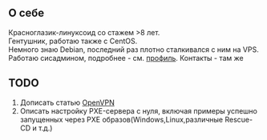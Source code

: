 ## О себе

Красноглазик-линуксоид со стажем \>8 лет.  
Гентушник, работаю также с CentOS.  
Немного знаю Debian, последний раз плотно сталкивался с ним на VPS.  
Работаю сисадмином, подробнее - см.
[профиль](http://www.linux.org.ru/people/Pinkbyte/profile).
Контакты - там же

## TODO

1.  Дописать статью [OpenVPN](OpenVPN "wikilink")
2.  Описать настройку PXE-сервера с нуля, включая примеры успешно
    запущенных через PXE образов(Windows,Linux,различные
    Rescue-CD и т.д.)
